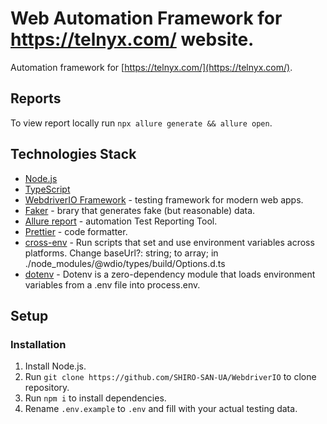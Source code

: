 # Web Automation Framework for https://telnyx.com/ website.


Automation framework for [https://telnyx.com/](https://telnyx.com/).

## Reports
To view report locally run `npx allure generate && allure open`.
<!-- ## 
HTML Reporting system is hosted at [Github Pages](https://shiro-san-ua.github.io/PlaywrightIntro/). -->

## Technologies Stack

-   [Node.js](https://nodejs.org/en/)
-   [TypeScript](https://www.typescriptlang.org/)
-   [WebdriverIO Framework](https://webdriver.io/) - testing framework for modern web apps.
-   [Faker](https://fakerjs.dev/guide/) - brary that generates fake (but reasonable) data.
-   [Allure report](https://allurereport.org/) - automation Test Reporting Tool.
-   [Prettier](https://prettier.io/) - code formatter.
-   [cross-env](https://www.npmjs.com/package/cross-env) - Run scripts that set and use environment variables across platforms. Change baseUrl?: string; to array; in ./node_modules/@wdio/types/build/Options.d.ts
-   [dotenv](https://www.npmjs.com/package/dotenv) - Dotenv is a zero-dependency module that loads environment variables from a .env file into process.env.

## Setup

### Installation

1.  Install Node.js.
1.  Run `git clone https://github.com/SHIRO-SAN-UA/WebdriverIO` to clone repository.
1.  Run `npm i` to install dependencies.
1.  Rename `.env.example` to `.env` and fill with your actual testing data.

<!-- ### How to run tests

For reference use [Playwright Docs](https://playwright.dev/docs/running-tests)

1.  To run locally run `npx playwright test`.
1.  To generate and open Allure report in your browser run `npx allure serve allure-results`.
1.  Run `npx allure open` to view Allure report.


### Structure

-   `playwright.config.ts` file is the place where you can configure the playwright library. You can configure timeouts, parallelism, retires, and reporters, projects, etc. Playwright supports tons of customization and adjustment to meet your test suite’s requirements.
-   `tests` folder with tests
-   `pages` - forder with pages

### Standards

All test cases should be coded inside the `tests` folder.
Project build using [Page Object Model](https://playwright.dev/docs/pom). The main idea is to encapsulate logic into page classes and use the logic in the spec files to run the tests.

For instance we define the class LoginPage with locators and elements and reuse them in the code. -->

